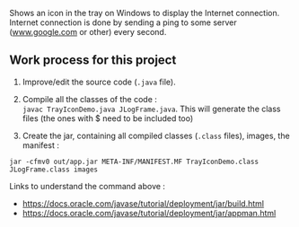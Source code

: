 Shows an icon in the tray on Windows to display the Internet connection. Internet connection is done by sending a ping to some server (www.google.com or other) every second.

## Work process for this project

1. Improve/edit the source code (`.java` file).
2. Compile all the classes of the code :  
`javac TrayIconDemo.java JLogFrame.java`. This will generate the class files (the ones with $ need to be included too)

3. Create the jar, containing all compiled classes (`.class` files), images, the manifest : 

`jar -cfmv0 out/app.jar META-INF/MANIFEST.MF TrayIconDemo.class JLogFrame.class images`

Links to understand the command above : 
* https://docs.oracle.com/javase/tutorial/deployment/jar/build.html
* https://docs.oracle.com/javase/tutorial/deployment/jar/appman.html
